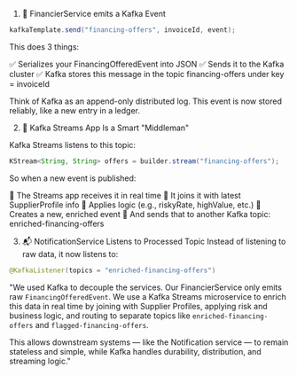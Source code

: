 
1. 🏦 FinancierService emits a Kafka Event
```java
kafkaTemplate.send("financing-offers", invoiceId, event);
```

This does 3 things:

✅ Serializes your FinancingOfferedEvent into JSON
✅ Sends it to the Kafka cluster
✅ Kafka stores this message in the topic financing-offers under key = invoiceId

Think of Kafka as an append-only distributed log. This event is now stored reliably, like a new entry in a ledger.

2. 🔁 Kafka Streams App Is a Smart "Middleman"

Kafka Streams listens to this topic:

```java
KStream<String, String> offers = builder.stream("financing-offers");
```

So when a new event is published:

🔸 The Streams app receives it in real time
🔸 It joins it with latest SupplierProfile info
🔸 Applies logic (e.g., riskyRate, highValue, etc.)
🔸 Creates a new, enriched event
🔸 And sends that to another Kafka topic: enriched-financing-offers

3. 📬 NotificationService Listens to Processed Topic
   Instead of listening to raw data, it now listens to:
```java
@KafkaListener(topics = "enriched-financing-offers")
```

"We used Kafka to decouple the services. Our FinancierService only emits raw `FinancingOfferedEvent`.
We use a Kafka Streams microservice to enrich this data in real time by joining with Supplier Profiles, 
applying risk and business logic, and routing to separate topics like `enriched-financing-offers` and `flagged-financing-offers`.

This allows downstream systems — like the Notification service — 
to remain stateless and simple, while Kafka handles durability, distribution, and streaming logic."